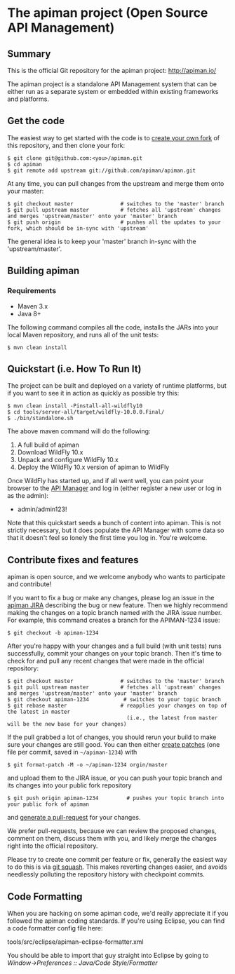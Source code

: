 # The apiman project (Open Source API Management)

## Summary


This is the official Git repository for the apiman project:  http://apiman.io/

The apiman project is a standalone API Management system that can be either run as a separate system or
embedded within existing frameworks and platforms.

## Get the code

The easiest way to get started with the code is to [create your own fork](http://help.github.com/forking/)
of this repository, and then clone your fork:

	$ git clone git@github.com:<you>/apiman.git
	$ cd apiman
	$ git remote add upstream git://github.com/apiman/apiman.git

At any time, you can pull changes from the upstream and merge them onto your master:

	$ git checkout master               # switches to the 'master' branch
	$ git pull upstream master          # fetches all 'upstream' changes and merges 'upstream/master' onto your 'master' branch
	$ git push origin                   # pushes all the updates to your fork, which should be in-sync with 'upstream'

The general idea is to keep your 'master' branch in-sync with the 'upstream/master'.

## Building apiman

### Requirements
- Maven 3.x
- Java 8+

The following command compiles all the code, installs the JARs into your local Maven repository, and runs all of the unit tests:

	$ mvn clean install

## Quickstart (i.e. How To Run It)

The project can be built and deployed on a variety of runtime platforms, but if you want to see it in
action as quickly as possible try this:

    $ mvn clean install -Pinstall-all-wildfly10
    $ cd tools/server-all/target/wildfly-10.0.0.Final/
    $ ./bin/standalone.sh

The above maven command will do the following:

1. A full build of apiman
2. Download WildFly 10.x
3. Unpack and configure WildFly 10.x
4. Deploy the WildFly 10.x version of apiman to WildFly

Once WildFly has started up, and if all went well, you can point your browser to the
[API Manager](http://localhost:8080/apimanui/) and log in (either register a new user
or log in as the admin):

* admin/admin123!

Note that this quickstart seeds a bunch of content into apiman. This is not strictly necessary, but it
does populate the API Manager with some data so that it doesn't feel so lonely the first time you log in.
You're welcome.

## Contribute fixes and features

apiman is open source, and we welcome anybody who wants to participate and contribute!

If you want to fix a bug or make any changes, please log an issue in the [apiman JIRA](http://issues.jboss.org/browse/APIMAN) describing the bug
or new feature. Then we highly recommend making the changes on a topic branch named with the JIRA issue number. For example, this command creates
a branch for the APIMAN-1234 issue:

	$ git checkout -b apiman-1234

After you're happy with your changes and a full build (with unit tests) runs successfully, commit your
changes on your topic branch. Then it's time to check for and pull any recent changes that were made in
the official repository:

	$ git checkout master               # switches to the 'master' branch
	$ git pull upstream master          # fetches all 'upstream' changes and merges 'upstream/master' onto your 'master' branch
	$ git checkout apiman-1234           # switches to your topic branch
	$ git rebase master                 # reapplies your changes on top of the latest in master
	                                      (i.e., the latest from master will be the new base for your changes)

If the pull grabbed a lot of changes, you should rerun your build to make sure your changes are still good.
You can then either [create patches](http://progit.org/book/ch5-2.html) (one file per commit, saved in `~/apiman-1234`) with

	$ git format-patch -M -o ~/apiman-1234 orgin/master

and upload them to the JIRA issue, or you can push your topic branch and its changes into your public fork repository

	$ git push origin apiman-1234         # pushes your topic branch into your public fork of apiman

and [generate a pull-request](http://help.github.com/pull-requests/) for your changes.

We prefer pull-requests, because we can review the proposed changes, comment on them,
discuss them with you, and likely merge the changes right into the official repository.

Please try to create one commit per feature or fix, generally the easiest way to do this is via [git squash](https://git-scm.com/book/en/v2/Git-Tools-Rewriting-History#Squashing-Commits).
This makes reverting changes easier, and avoids needlessly polluting the repository history with checkpoint commits.

## Code Formatting

When you are hacking on some apiman code, we'd really appreciate it if you followed the
apiman coding standards.  If you're using Eclipse, you can find a code formatter config
file here:

tools/src/eclipse/apiman-eclipse-formatter.xml

You should be able to import that guy straight into Eclipse by going to
*Window->Preferences :: Java/Code Style/Formatter*
